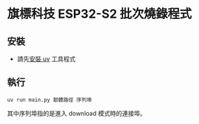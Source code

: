 # 旗標科技 ESP32-S2 批次燒錄程式

## 安裝

- 請先[安裝 uv](https://docs.astral.sh/uv/getting-started/installation/) 工具程式

## 執行

```
uv run main.py 韌體路徑 序列埠
```

其中序列埠指的是進入 download 模式時的連接埠。